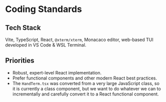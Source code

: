 # Coding Standards

## Tech Stack

Vite, TypeScript, React, `@xterm/xterm`, Monacaco editor, web-based TUI developed in VS Code & WSL Terminal.

## Priorities

* Robust, expert-level React implementation. 
* Prefer functional components and other modern React best practices.
* The `HandTerm.tsx` was converted from a very large JavaScript class, so it is currently a class component, but we want to do whatever we can to incrementally and carefully convert it to a React functional component.